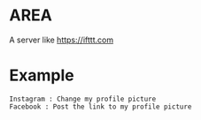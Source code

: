 # AREA
A server like https://ifttt.com

# Example
    Instagram : Change my profile picture
    Facebook : Post the link to my profile picture
